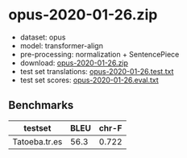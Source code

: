 # opus-2020-01-26.zip

* dataset: opus
* model: transformer-align
* pre-processing: normalization + SentencePiece
* download: [opus-2020-01-26.zip](https://object.pouta.csc.fi/OPUS-MT-models/tr-es/opus-2020-01-26.zip)
* test set translations: [opus-2020-01-26.test.txt](https://object.pouta.csc.fi/OPUS-MT-models/tr-es/opus-2020-01-26.test.txt)
* test set scores: [opus-2020-01-26.eval.txt](https://object.pouta.csc.fi/OPUS-MT-models/tr-es/opus-2020-01-26.eval.txt)

## Benchmarks

| testset               | BLEU  | chr-F |
|-----------------------|-------|-------|
| Tatoeba.tr.es 	| 56.3 	| 0.722 |

